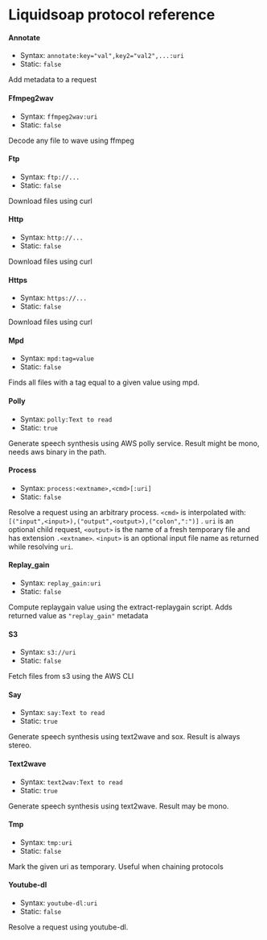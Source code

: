 Liquidsoap protocol reference
=============================
#### Annotate
* Syntax: `annotate:key="val",key2="val2",...:uri`
* Static: `false`

Add metadata to a request

#### Ffmpeg2wav
* Syntax: `ffmpeg2wav:uri`
* Static: `false`

Decode any file to wave using ffmpeg

#### Ftp
* Syntax: `ftp://...`
* Static: `false`

Download files using curl

#### Http
* Syntax: `http://...`
* Static: `false`

Download files using curl

#### Https
* Syntax: `https://...`
* Static: `false`

Download files using curl

#### Mpd
* Syntax: `mpd:tag=value`
* Static: `false`

Finds all files with a tag equal to a given value using mpd.

#### Polly
* Syntax: `polly:Text to read`
* Static: `true`

Generate speech synthesis using AWS polly service. Result might be mono, needs aws binary in the path.

#### Process
* Syntax: `process:<extname>,<cmd>[:uri]`
* Static: `false`

Resolve a request using an arbitrary process. `<cmd>` is interpolated with: ```
[("input",<input>),("output",<output>),("colon",":")]```
. `uri` is an optional child request, `<output>` is the name of a fresh temporary file and has extension `.<extname>`. `<input>` is an optional input file name as returned while resolving `uri`.

#### Replay_gain
* Syntax: `replay_gain:uri`
* Static: `false`

Compute replaygain value using the extract-replaygain script. Adds returned value as `"replay_gain"` metadata

#### S3
* Syntax: `s3://uri`
* Static: `false`

Fetch files from s3 using the AWS CLI

#### Say
* Syntax: `say:Text to read`
* Static: `true`

Generate speech synthesis using text2wave and sox. Result is always stereo.

#### Text2wave
* Syntax: `text2wav:Text to read`
* Static: `true`

Generate speech synthesis using text2wave. Result may be mono.

#### Tmp
* Syntax: `tmp:uri`
* Static: `false`

Mark the given uri as temporary. Useful when chaining protocols

#### Youtube-dl
* Syntax: `youtube-dl:uri`
* Static: `false`

Resolve a request using youtube-dl.


